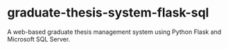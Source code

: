 # graduate-thesis-system-flask-sql
A web-based graduate thesis management system using Python Flask and Microsoft SQL Server.
